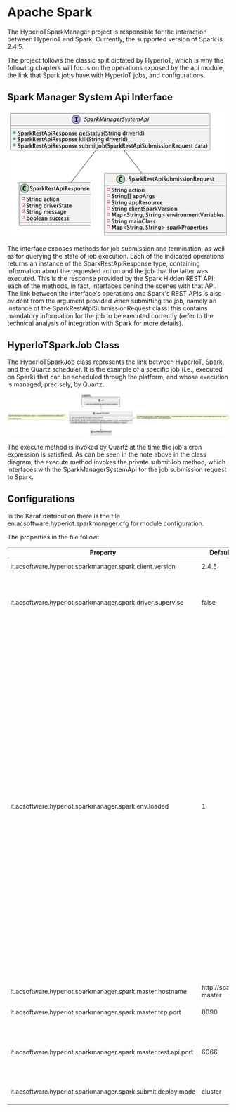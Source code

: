 # Apache Spark [](id=apache-spark)

The HyperIoTSparkManager project is responsible for the interaction between HyperIoT and Spark. Currently, the supported version of Spark is 2.4.5.

The project follows the classic split dictated by HyperIoT, which is why the following chapters will focus on the operations exposed by the api module, the link that Spark jobs have with HyperIoT jobs, and configurations.

## Spark Manager System Api Interface

![Spark Manager System Api Interface](../../images/spark-manager-system-api.png)

The interface exposes methods for job submission and termination, as well as for querying the state of job execution.
Each of the indicated operations returns an instance of the SparkRestApiResponse type, containing information about the requested action and the job that the latter was executed. This is the response provided by the Spark Hidden REST API: each of the methods, in fact, interfaces behind the scenes with that API.
The link between the interface's operations and Spark's REST APIs is also evident from the argument provided when submitting the job, namely an instance of the SparkRestAtpiSubmissionRequest class: this contains mandatory information for the job to be executed correctly (refer to the technical analysis of integration with Spark for more details).


## HyperIoTSparkJob Class

The HyperIoTSparkJob class represents the link between HyperIoT, Spark, and the Quartz scheduler. It is the example of a specific job (i.e., executed on Spark) that can be scheduled through the platform, and whose execution is managed, precisely, by Quartz.

![Spark Job Class ](../../images/spark-job-class.png)

The execute method is invoked by Quartz at the time the job's cron expression is satisfied.
As can be seen in the note above in the class diagram, the execute method invokes the private submitJob method, which interfaces with the SparkManagerSystemApi for the job submission request to Spark.


## Configurations

In the Karaf distribution there is the file en.acsoftware.hyperiot.sparkmanager.cfg for module configuration.

The properties in the file follow:

| Property                                                       | Default             | Description |
|----------------------------------------------------------------|---------------------|-------------|
| it.acsoftware.hyperiot.sparkmanager.spark.client.version       | 2.4.5               | Spark Client Version
| it.acsoftware.hyperiot.sparkmanager.spark.driver.supervise     | false               | If true, it automatically restarts the driver if it ends with state other than 0.
| it.acsoftware.hyperiot.sparkmanager.spark.env.loaded           | 1                   | It is not a property of Spark, nor a system property of Java, but an environment variable of the operating system. It is simply used in one of the scripts used for command-line execution (e.g., load-spark-env.sh on Linux and load-spark-env.cmd on Windows) to make sure that spark-env.* is executed only once. You can assign any value to it; the script just checks whether it is empty or not. (This is a typical property of the Spark Hidden REST API: if not specified, the job submission will fail.)
| it.acsoftware.hyperiot.sparkmanager.spark.master.hostname      | http://spark-master | Spark Master URI
| it.acsoftware.hyperiot.sparkmanager.spark.master.tcp.port      | 8090                | Spark Master TCP Port
| it.acsoftware.hyperiot.sparkmanager.spark.master.rest.api.port | 6066                | TCP port exposed by the Spark Master for Hidden REST API invocation.
| it.acsoftware.hyperiot.sparkmanager.spark.submit.deploy.mode | cluster               | Spark's mode of execution






